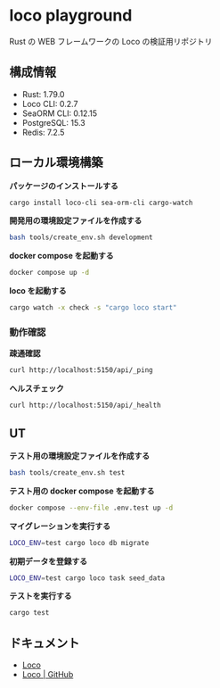 # loco playground

Rust の WEB フレームワークの Loco の検証用リポジトリ

## 構成情報

- Rust: 1.79.0
- Loco CLI: 0.2.7
- SeaORM CLI: 0.12.15
- PostgreSQL: 15.3
- Redis: 7.2.5

## ローカル環境構築

**パッケージのインストールする**

```sh
cargo install loco-cli sea-orm-cli cargo-watch
```

**開発用の環境設定ファイルを作成する**

```sh
bash tools/create_env.sh development
```

**docker compose を起動する**

```sh
docker compose up -d
```

**loco を起動する**

```sh
cargo watch -x check -s "cargo loco start"
```

### 動作確認

**疎通確認**

```sh
curl http://localhost:5150/api/_ping
```

**ヘルスチェック**

```sh
curl http://localhost:5150/api/_health
```

## UT

**テスト用の環境設定ファイルを作成する**

```sh
bash tools/create_env.sh test
```

**テスト用の docker compose を起動する**

```sh
docker compose --env-file .env.test up -d
```

**マイグレーションを実行する**

```sh
LOCO_ENV=test cargo loco db migrate
```

**初期データを登録する**

```sh
LOCO_ENV=test cargo loco task seed_data
```

**テストを実行する**

```sh
cargo test
```

## ドキュメント

- [Loco](https://loco.rs/)
- [Loco | GitHub](https://github.com/loco-rs/loco)
